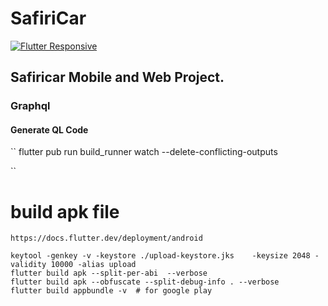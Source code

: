 # SafiriCar
[![Flutter Responsive](https://img.shields.io/badge/flutter-responsive-brightgreen.svg?style=flat-square)](https://github.com/Codelessly/ResponsiveFramework)

## Safiricar Mobile and Web Project.


### Graphql
#### Generate  QL Code

``
    flutter pub run build_runner watch --delete-conflicting-outputs
    
``
   # build apk file
    https://docs.flutter.dev/deployment/android

    keytool -genkey -v -keystore ./upload-keystore.jks    -keysize 2048 -validity 10000 -alias upload
    flutter build apk --split-per-abi  --verbose
    flutter build apk --obfuscate --split-debug-info . --verbose
    flutter build appbundle -v  # for google play




